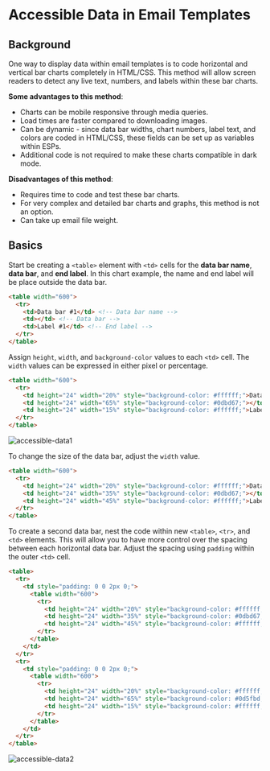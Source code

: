 # Accessible Data in Email Templates

## Background
One way to display data within email templates is to code horizontal and vertical bar charts completely in HTML/CSS. This method will allow screen readers to detect any live text, numbers, and labels within these bar charts.

**Some advantages to this method**:
* Charts can be mobile responsive through media queries.
* Load times are faster compared to downloading images.
* Can be dynamic - since data bar widths, chart numbers, label text, and colors are coded in HTML/CSS, these fields can be set up as variables within ESPs.
* Additional code is not required to make these charts compatible in dark mode.

**Disadvantages of this method**:
* Requires time to code and test these bar charts.
* For very complex and detailed bar charts and graphs, this method is not an option.
* Can take up email file weight.

## Basics

Start be creating a `<table>` element with `<td>` cells for the **data bar name**, **data bar**, and **end label**. In this chart example, the name and end label will be place outside the data bar.

```html
<table width="600">
  <tr>
    <td>Data bar #1</td> <!-- Data bar name -->
    <td></td> <!-- Data bar -->
    <td>Label #1</td> <!-- End label -->
  </tr>
</table>
```

Assign `height`, `width`, and `background-color` values to each `<td>` cell. The `width` values can be expressed in either pixel or percentage.

```html
<table width="600">
  <tr>
    <td height="24" width="20%" style="background-color: #ffffff;">Data bar #1</td>
    <td height="24" width="65%" style="background-color: #0dbd67;"></td>
    <td height="24" width="15%" style="background-color: #ffffff;">Label #1</td>
  </tr>
</table>
```

![accessible-data1](https://user-images.githubusercontent.com/6575035/163897218-beb5f43c-50f9-4d1e-92b8-82ffa5e10beb.png)

To change the size of the data bar, adjust the `width` value.

```html
<table width="600">
  <tr>
    <td height="24" width="20%" style="background-color: #ffffff;">Data bar #1</td>
    <td height="24" width="35%" style="background-color: #0dbd67;"></td> <!-- The data bar width was reduced from 65% to 35%. The difference is added to the `<td>` cell below. -->
    <td height="24" width="45%" style="background-color: #ffffff;">Label #1</td>
  </tr>
</table>
```

To create a second data bar, nest the code within new `<table>`, `<tr>`, and `<td>` elements. This will allow you to have more control over the spacing between each horizontal data bar. Adjust the spacing using `padding` within the outer `<td>` cell.

```html
<table>
  <tr>
    <td style="padding: 0 0 2px 0;">
      <table width="600">
        <tr>
          <td height="24" width="20%" style="background-color: #ffffff;">Data bar #1</td>
          <td height="24" width="35%" style="background-color: #0dbd67;"></td>
          <td height="24" width="45%" style="background-color: #ffffff;">Label #1</td>
        </tr>
      </table>
    </td>
  </tr>
  <tr>
    <td style="padding: 0 0 2px 0;">
      <table width="600">
        <tr>
          <td height="24" width="20%" style="background-color: #ffffff;">Data bar #2</td>
          <td height="24" width="65%" style="background-color: #0d5fbd;"></td>
          <td height="24" width="15%" style="background-color: #ffffff;">Label #2</td>
        </tr>
      </table>
    </td>
  </tr>
</table>
```

![accessible-data2](https://user-images.githubusercontent.com/6575035/163897313-4fa95403-3ad9-4c1a-982e-e11b32fc472c.png)

<!-- ## Mobile Responsiveness
- to make this data bar chart mobile responsive, make sure the widths for all the `<td>` cells are in percentages
- set the table wrapper as a fixed width but in media queries, change it to 100%
- finally decrease the font sizes for the any text used. Large font-sizes will skew the actual size of the data bars.

## Dark Mode
- without any adjustments, these data bars are compatible in dark mode

## CSS Animations
- for certain email clients, CSS animations are compatible (Apple Mail, iOS, etc.)
- use keyframes to create an animation of data bars growing -->

<!-- ## Dynamic Rendering -->

<!-- Is there another method to display data tables, bar graphs, and other visuals in email templates without using images? Is there a way to display data in email templates that is accessible?

Start Simple

Create a column for the databar name, the actual databar, and the data end label.
Define the width for each <td> cell within the style tag.
Since all three columns are sharing the width percentage, make sure all <td> cells add up to 100%. I usually set the databar name column and the data end label to specific widths. The databar width in the middle will change.
Define the height of each <td> cell within the style tag.



In order to make this mobile responsive, add some media queries that sets the width of the table wrapper to 100%. Also, reduce the font-size for the databar name and data end label to fit in smaller screen sizes.

Now you have a basic horizontal data chart that is accessible to screen readers since live text is used.


If you want to add top labels, simply add an additional <tr> above and add the relevant text to give more context to the chart.

 -->